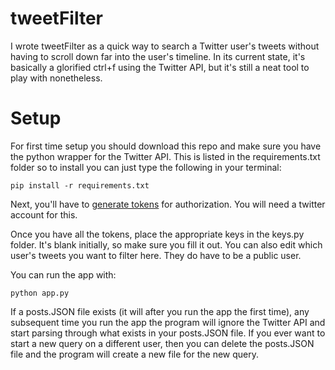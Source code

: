 # tweetFilter
I wrote tweetFilter as a quick way to search a Twitter user's tweets without having to scroll down far into the user's timeline. In its current state, it's basically a glorified ctrl+f using the Twitter API, but it's still a neat tool to play with nonetheless.

# Setup
For first time setup you should download this repo and make sure you have the python wrapper for the Twitter API. This is listed in the requirements.txt folder so to install you can just type the following in your terminal:

```
pip install -r requirements.txt
```

Next, you'll have to <a href="https://dev.twitter.com/oauth/overview/application-owner-access-tokens">generate tokens</a> for authorization. You will need a twitter account for this.

Once you have all the tokens, place the appropriate keys in the keys.py folder. It's blank initially, so make sure you fill it out. You can also edit which user's tweets you want to filter here. They do have to be a public user.

You can run the app with:

```
python app.py
```

If a posts.JSON file exists (it will after you run the app the first time), any subsequent time you run the app the program will ignore the Twitter API and start parsing through what exists in your posts.JSON file. If you ever want to start a new query on a different user, then you can delete the posts.JSON file and the program will create a new file for the new query.